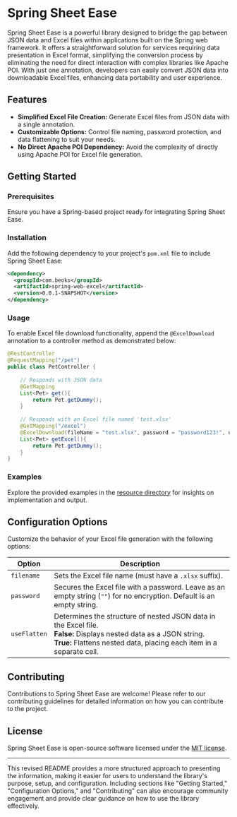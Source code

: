 # Spring Sheet Ease

Spring Sheet Ease is a powerful library designed to bridge the gap between JSON data and Excel files within applications built on the Spring web framework. It offers a straightforward solution for services requiring data presentation in Excel format, simplifying the conversion process by eliminating the need for direct interaction with complex libraries like Apache POI. With just one annotation, developers can easily convert JSON data into downloadable Excel files, enhancing data portability and user experience.

## Features

- **Simplified Excel File Creation:** Generate Excel files from JSON data with a single annotation.
- **Customizable Options:** Control file naming, password protection, and data flattening to suit your needs.
- **No Direct Apache POI Dependency:** Avoid the complexity of directly using Apache POI for Excel file generation.

## Getting Started

### Prerequisites

Ensure you have a Spring-based project ready for integrating Spring Sheet Ease.

### Installation

Add the following dependency to your project's `pom.xml` file to include Spring Sheet Ease:

```xml
<dependency>
  <groupId>com.beoks</groupId>
  <artifactId>spring-web-excel</artifactId>
  <version>0.0.1-SNAPSHOT</version>
</dependency>
```

### Usage

To enable Excel file download functionality, append the `@ExcelDownload` annotation to a controller method as demonstrated below:

```java
@RestController
@RequestMapping("/pet")
public class PetController {
    
    // Responds with JSON data
    @GetMapping
    List<Pet> get(){
        return Pet.getDummy();
    }
    
    // Responds with an Excel file named 'test.xlsx'
    @GetMapping("/excel")
    @ExcelDownload(fileName = "test.xlsx", password = "password123!", useFlatten = false)
    List<Pet> getExcel(){
        return Pet.getDummy();
    }
}
```

### Examples

Explore the provided examples in the [resource directory](./src/test/resources) for insights on implementation and output.

## Configuration Options

Customize the behavior of your Excel file generation with the following options:

| Option      | Description                                                                                                                                                                                                                                         |
|-------------|-----------------------------------------------------------------------------------------------------------------------------------------------------------------------------------------------------------------------------------------------------|
| `filename`  | Sets the Excel file name (must have a `.xlsx` suffix).                                                                                                                                                                                              |
| `password`  | Secures the Excel file with a password. Leave as an empty string (`""`) for no encryption. Default is an empty string.                                                                                                                              |
| `useFlatten`| Determines the structure of nested JSON data in the Excel file. <br>**False:** Displays nested data as a JSON string.<br>**True:** Flattens nested data, placing each item in a separate cell.                                                      |

## Contributing

Contributions to Spring Sheet Ease are welcome! Please refer to our contributing guidelines for detailed information on how you can contribute to the project.

## License

Spring Sheet Ease is open-source software licensed under the [MIT license](LICENSE).

---

This revised README provides a more structured approach to presenting the information, making it easier for users to understand the library's purpose, setup, and configuration. Including sections like "Getting Started," "Configuration Options," and "Contributing" can also encourage community engagement and provide clear guidance on how to use the library effectively.